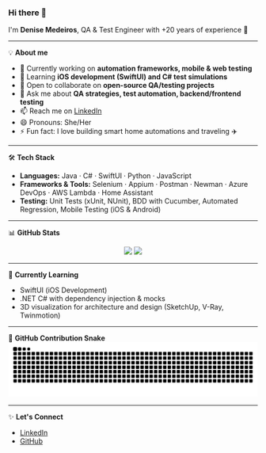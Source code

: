### Hi there 👋

I'm **Denise Medeiros**, QA & Test Engineer with +20 years of experience 🚀  

---

💡 **About me**
- 🔭 Currently working on **automation frameworks, mobile & web testing**
- 🌱 Learning **iOS development (SwiftUI) and C# test simulations**
- 👯 Open to collaborate on **open-source QA/testing projects**
- 💬 Ask me about **QA strategies, test automation, backend/frontend testing**
- 📫 Reach me on [LinkedIn](https://www.linkedin.com/in/denise-medeiros/)
- 😄 Pronouns: She/Her
- ⚡ Fun fact: I love building smart home automations and traveling ✈️

---

🛠️ **Tech Stack**

- **Languages:** Java · C# · SwiftUI · Python · JavaScript
- **Frameworks & Tools:** Selenium · Appium · Postman · Newman · Azure DevOps · AWS Lambda · Home Assistant
- **Testing:** Unit Tests (xUnit, NUnit), BDD with Cucumber, Automated Regression, Mobile Testing (iOS & Android)

---

📊 **GitHub Stats**
<div align="center">
  <img height="180em" src="https://github-readme-stats.vercel.app/api?username=denymedeiros&show_icons=true&theme=radical&count_private=true&rank_icon=github"/>
  <img height="180em" src="https://github-readme-stats.vercel.app/api/top-langs/?username=denymedeiros&layout=compact&langs_count=10&theme=radical&hide=html,css"/>
</div>

---

🌱 **Currently Learning**
- SwiftUI (iOS Development)
- .NET C# with dependency injection & mocks
- 3D visualization for architecture and design (SketchUp, V-Ray, Twinmotion)

---

🐍 **GitHub Contribution Snake**
![Snake animation](https://github.com/denymedeiros/denymedeiros/blob/output/snake.svg)

---

✨ **Let's Connect**
- [LinkedIn](https://www.linkedin.com/in/denise-medeiros/)  
- [GitHub](https://github.com/denymedeiros)

